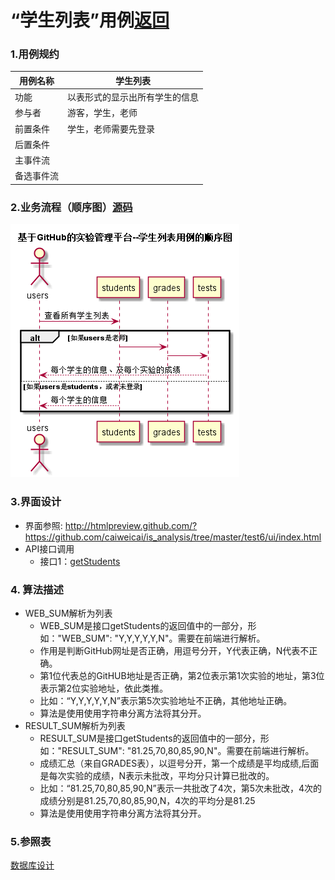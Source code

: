 # “学生列表”用例[返回](https://github.com/caiweicai/is_analysis/tree/master/test6/README.md)

### 1.用例规约

| 用例名称   | 学生列表                       |
| ---------- | ------------------------------ |
| 功能       | 以表形式的显示出所有学生的信息 |
| 参与者     | 游客，学生，老师               |
| 前置条件   | 学生，老师需要先登录           |
| 后置条件   |                                |
| 主事件流   |                                |
| 备选事件流 |                                |

### 2.业务流程（顺序图）[源码](../src/学生列表.puml)

![](../学生列表.png)

### 3.界面设计

- 界面参照: <http://htmlpreview.github.com/?https://github.com/caiweicai/is_analysis/tree/master/test6/ui/index.html>
- API接口调用
  - 接口1：[getStudents](../接口/getStudents.md)

### 4. 算法描述

- WEB_SUM解析为列表
  - WEB_SUM是接口getStudents的返回值中的一部分，形如："WEB_SUM": "Y,Y,Y,Y,Y,N"。需要在前端进行解析。
  - 作用是判断GitHub网址是否正确，用逗号分开，Y代表正确，N代表不正确。
  - 第1位代表总的GitHUB地址是否正确，第2位表示第1次实验的地址，第3位表示第2位实验地址，依此类推。
  - 比如：“Y,Y,Y,Y,Y,N”表示第5次实验地址不正确，其他地址正确。
  - 算法是使用使用字符串分离方法将其分开。
- RESULT_SUM解析为列表
  - RESULT_SUM是接口getStudents的返回值中的一部分，形如："RESULT_SUM": "81.25,70,80,85,90,N"。需要在前端进行解析。
  - 成绩汇总（来自GRADES表），以逗号分开，第一个成绩是平均成绩,后面是每次实验的成绩，N表示未批改，平均分只计算已批改的。
  - 比如：“81.25,70,80,85,90,N”表示一共批改了4次，第5次未批改，4次的成绩分别是81.25,70,80,85,90,N，4次的平均分是81.25
  - 算法是使用使用字符串分离方法将其分开。

### 5.参照表

[数据库设计](../数据库.md)